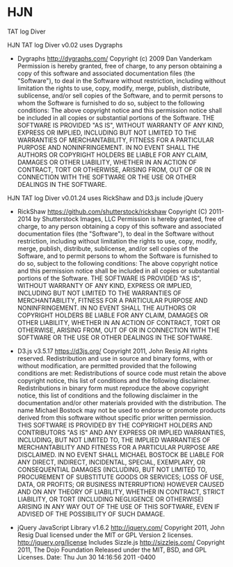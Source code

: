 # HJN
TAT log Diver

HJN TAT log Diver v0.02 uses Dygraphs

* Dygraphs
http://dygraphs.com/
Copyright (c) 2009 Dan Vanderkam
 Permission is hereby granted, free of charge, to any person obtaining a copy of this software and associated documentation files (the "Software"), to deal in the Software without restriction, including without limitation the rights to use, copy, modify, merge, publish, distribute, sublicense, and/or sell copies of the Software, and to permit persons to whom the Software is furnished to do so, subject to the following conditions:
 The above copyright notice and this permission notice shall be included in all copies or substantial portions of the Software.
 THE SOFTWARE IS PROVIDED "AS IS", WITHOUT WARRANTY OF ANY KIND, EXPRESS OR IMPLIED, INCLUDING BUT NOT LIMITED TO THE WARRANTIES OF MERCHANTABILITY, FITNESS FOR A PARTICULAR PURPOSE AND NONINFRINGEMENT. IN NO EVENT SHALL THE AUTHORS OR COPYRIGHT HOLDERS BE LIABLE FOR ANY CLAIM, DAMAGES OR OTHER LIABILITY, WHETHER IN AN ACTION OF CONTRACT, TORT OR OTHERWISE, ARISING FROM, OUT OF OR IN CONNECTION WITH THE SOFTWARE OR THE USE OR OTHER DEALINGS IN THE SOFTWARE.


HJN TAT log Diver v0.01.24 uses RickShaw and D3.js include jQuery

* RickShaw
 https://github.com/shutterstock/rickshaw
 Copyright (C) 2011-2014 by Shutterstock Images, LLC
 Permission is hereby granted, free of charge, to any person obtaining a copy of this software and associated documentation files (the "Software"), to deal in the Software without restriction, including without limitation the rights to use, copy, modify, merge, publish, distribute, sublicense, and/or sell copies of the Software, and to permit persons to whom the Software is furnished to do so, subject to the following conditions:
  The above copyright notice and this permission notice shall be included in all copies or substantial portions of the Software.
  THE SOFTWARE IS PROVIDED "AS IS", WITHOUT WARRANTY OF ANY KIND, EXPRESS OR IMPLIED, INCLUDING BUT NOT LIMITED TO THE WARRANTIES OF MERCHANTABILITY, FITNESS FOR A PARTICULAR PURPOSE AND NONINFRINGEMENT. IN NO EVENT SHALL THE AUTHORS OR COPYRIGHT HOLDERS BE LIABLE FOR ANY CLAIM, DAMAGES OR OTHER LIABILITY, WHETHER IN AN ACTION OF CONTRACT, TORT OR OTHERWISE, ARISING FROM, OUT OF OR IN CONNECTION WITH THE SOFTWARE OR THE USE OR OTHER DEALINGS IN THE SOFTWARE.
 
* D3.js v3.5.17
 https://d3js.org/
 Copyright 2011, John Resig  All rights reserved.
 Redistribution and use in source and binary forms, with or without modification, are permitted provided that the following conditions are met:
  Redistributions of source code must retain the above copyright notice, this list of conditions and the following disclaimer.
  Redistributions in binary form must reproduce the above copyright notice, this list of conditions and the following disclaimer in the documentation and/or other materials provided with the distribution.
 The name Michael Bostock may not be used to endorse or promote products derived from this software without specific prior written permission.
 THIS SOFTWARE IS PROVIDED BY THE COPYRIGHT HOLDERS AND CONTRIBUTORS "AS IS" AND ANY EXPRESS OR IMPLIED WARRANTIES, INCLUDING, BUT NOT LIMITED TO, THE IMPLIED WARRANTIES OF MERCHANTABILITY AND FITNESS FOR A PARTICULAR PURPOSE ARE DISCLAIMED. IN NO EVENT SHALL MICHAEL BOSTOCK BE LIABLE FOR ANY DIRECT, INDIRECT, INCIDENTAL, SPECIAL, EXEMPLARY, OR CONSEQUENTIAL DAMAGES (INCLUDING, BUT NOT LIMITED TO, PROCUREMENT OF SUBSTITUTE GOODS OR SERVICES; LOSS OF USE, DATA, OR PROFITS; OR BUSINESS INTERRUPTION) HOWEVER CAUSED AND ON ANY THEORY OF LIABILITY, WHETHER IN CONTRACT, STRICT LIABILITY, OR TORT (INCLUDING NEGLIGENCE OR OTHERWISE) ARISING IN ANY WAY OUT OF THE USE OF THIS SOFTWARE, EVEN IF ADVISED OF THE POSSIBILITY OF SUCH DAMAGE.


* jQuery JavaScript Library v1.6.2
 http://jquery.com/
 Copyright 2011, John Resig
 Dual licensed under the MIT or GPL Version 2 licenses.
 http://jquery.org/license
 Includes Sizzle.js
 http://sizzlejs.com/
 Copyright 2011, The Dojo Foundation
 Released under the MIT, BSD, and GPL Licenses.
 Date: Thu Jun 30 14:16:56 2011 -0400
 
